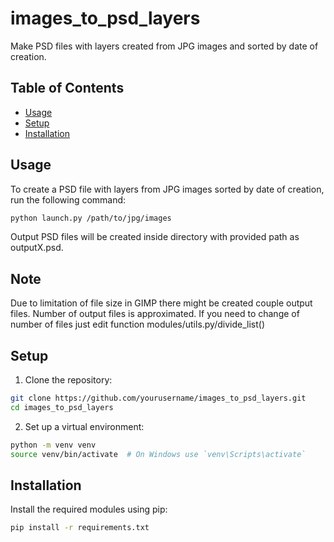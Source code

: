 # images_to_psd_layers
Make PSD files with layers created from JPG images and sorted by date of creation.

## Table of Contents
- [Usage](#usage)
- [Setup](#setup)
- [Installation](#installation)

## Usage
To create a PSD file with layers from JPG images sorted by date of creation, run the following command:
```bash
python launch.py /path/to/jpg/images
```

Output PSD files will be created inside directory with provided path as outputX.psd.

## Note
Due to limitation of file size in GIMP there might be created couple output files.
Number of output files is approximated. If you need to change of number of files
just edit function modules/utils.py/divide_list()

## Setup
1. Clone the repository:
  ```bash
  git clone https://github.com/yourusername/images_to_psd_layers.git
  cd images_to_psd_layers
  ```

2. Set up a virtual environment:
  ```bash
  python -m venv venv
  source venv/bin/activate  # On Windows use `venv\Scripts\activate`
  ```

## Installation
Install the required modules using pip:
```bash
pip install -r requirements.txt
```
